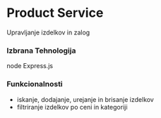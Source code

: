 # **Product Service**
Upravljanje izdelkov in zalog

### **Izbrana Tehnologija**
node Express.js

### **Funkcionalnosti**
* iskanje, dodajanje, urejanje in brisanje izdelkov
* filtriranje izdelkov po ceni in kategoriji